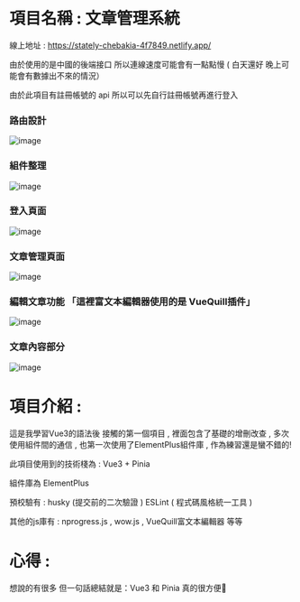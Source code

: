 # 項目名稱 : 文章管理系統

線上地址 : https://stately-chebakia-4f7849.netlify.app/

由於使用的是中國的後端接口 所以連線速度可能會有一點點慢 ( 白天還好 晚上可能會有數據出不來的情況）

由於此項目有註冊帳號的 api 所以可以先自行註冊帳號再進行登入

### 路由設計
![image](https://github.com/user-attachments/assets/88fd9511-fc7f-4428-b629-8523cfc53879)
### 組件整理
![image](https://github.com/user-attachments/assets/1c70a7a8-95a4-4574-87e2-3232dac40c27)
### 登入頁面
![image](https://github.com/user-attachments/assets/b42278c2-97f9-46d7-83bd-1e9128138d7e)
### 文章管理頁面
![image](https://github.com/user-attachments/assets/d07fc2e1-aca5-485e-a5d5-bc927e4cbb51)
### 編輯文章功能 「這裡富文本編輯器使用的是 VueQuill插件」
![image](https://github.com/user-attachments/assets/c49b5506-6b2e-4716-a20d-453a8345c796)
### 文章內容部分
![image](https://github.com/user-attachments/assets/c06cb8e9-5b24-4945-83a4-94c650f0bb29)


# 項目介紹 : 

這是我學習Vue3的語法後 接觸的第一個項目 , 裡面包含了基礎的增刪改查 , 多次使用組件間的通信 , 也第一次使用了ElementPlus組件庫 , 作為練習還是蠻不錯的!

此項目使用到的技術棧為 : Vue3 + Pinia 

組件庫為 ElementPlus 

預校驗有 : husky (提交前的二次驗證 ) ESLint ( 程式碼風格統一工具  )

其他的js庫有 : nprogress.js , wow.js , VueQuill富文本編輯器 等等

# 心得 : 

想說的有很多 但一句話總結就是：Vue3 和 Pinia 真的很方便🤣
